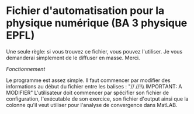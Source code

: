 # Fichier d'automatisation pour la physique numérique (BA 3 physique EPFL)

Une seule règle: si vous trouvez ce fichier, vous pouvez l'utiliser. Je vous demanderai simplement de le diffuser en masse. Merci.

_Fonctionnement_
<p>Le programme est assez simple. Il faut commencer par modifier des informations au début du fichier entre les balises : "// //!\\ IMPORTANT: A MODIFIER" 
L'utilisateur doit commencer par spécifier son fichier de configuration, l'exécutable de son exercice, son fichier d'output ainsi que la colonne qu'il veut utiliser pour l'analyse de convergence dans MatLAB.</p>
